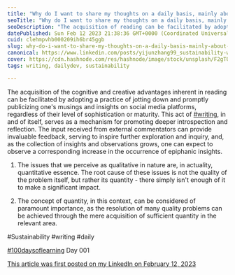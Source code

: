 ```yaml
---
title: "Why do I want to share my thoughts on a daily basis, mainly about Sustainability?"
seoTitle: "Why do I want to share my thoughts on a daily basis, mainly about Sust"
seoDescription: "The acquisition of reading can be facilitated by adopting a practice of jotting down and promptly publicizing one's musings and insights on social media"
datePublished: Sun Feb 12 2023 21:38:36 GMT+0000 (Coordinated Universal Time)
cuid: clehmpvhb000209ih6br45ggb
slug: why-do-i-want-to-share-my-thoughts-on-a-daily-basis-mainly-about-sustainability
canonical: https://www.linkedin.com/posts/yijunzhang99_sustainability-writing-100daysoflearning-activity-7030672766462750720-Az2l?utm_source=share&utm_medium=member_desktop
cover: https://cdn.hashnode.com/res/hashnode/image/stock/unsplash/F2gTQRAwQ3k/upload/55f91f4456c997b4369782cf33acb6cc.jpeg
tags: writing, dailydev, sustainability

---
```


The acquisition of the cognitive and creative advantages inherent in reading can be facilitated by adopting a practice of jotting down and promptly publicizing one's musings and insights on social media platforms, regardless of their level of sophistication or maturity. This act of [#writing](https://www.linkedin.com/feed/hashtag/?keywords=writing&highlightedUpdateUrns=urn%3Ali%3Aactivity%3A7030672766462750720), in and of itself, serves as a mechanism for promoting deeper introspection and reflection. The input received from external commentators can provide invaluable feedback, serving to inspire further exploration and inquiry, and, as the collection of insights and observations grows, one can expect to observe a corresponding increase in the occurrence of epiphanic insights.

1. The issues that we perceive as qualitative in nature are, in actuality, quantitative essence. The root cause of these issues is not the quality of the problem itself, but rather its quantity - there simply isn't enough of it to make a significant impact.
    

1. The concept of quantity, in this context, can be considered of paramount importance, as the resolution of many quality problems can be achieved through the mere acquisition of sufficient quantity in the relevant area.
    

#Sustainability #writing #daily

[#100daysoflearning](https://www.linkedin.com/feed/hashtag/?keywords=100daysoflearning&highlightedUpdateUrns=urn%3Ali%3Aactivity%3A7030672766462750720) Day 001

[This article was first posted on my LinkedIn on February 12, 2023](https://www.linkedin.com/posts/yijunzhang99_sustainability-writing-100daysoflearning-activity-7030672766462750720-Az2l?utm_source=share&utm_medium=member_desktop)